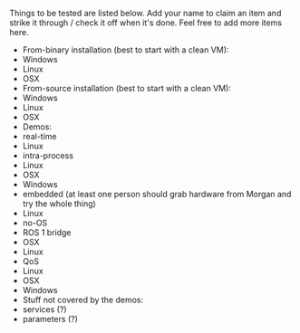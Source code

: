Things to be tested are listed below.  Add your name to claim an item and strike it through / check it off when it's done.  Feel free to add more items here.

* From-binary installation (best to start with a clean VM):
 * Windows
 * Linux
 * OSX
* From-source installation (best to start with a clean VM):
 * Windows
 * Linux
 * OSX
* Demos:
 * real-time
  * Linux
 * intra-process
  * Linux
  * OSX
  * Windows
 * embedded (at least one person should grab hardware from Morgan and try the whole thing)
  * Linux
  * no-OS
 * ROS 1 bridge
  * OSX
  * Linux
 * QoS
  * Linux
  * OSX
  * Windows
* Stuff not covered by the demos:
 * services (?)
 * parameters (?)